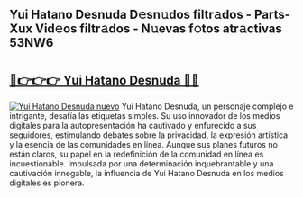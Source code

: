 ## Yui Hatano Desnuda D𝚎sn𝚞dos filtr𝚊dos - Parts-Xux Vid𝚎os filtr𝚊dos - N𝚞evas f𝚘tos atr𝚊ctivas 53NW6

# <h2><a href="http://mb9i8kj.tromn.icu/?c=Yui+Hatano+Desnuda">🔗👉👉👉 Yui Hatano Desnuda 🔗🔗</a></h2>

[![Yui Hatano Desnuda nuevo](https://i.imgur.com/pEAQMta.gif)](http://mb9i8kj.tromn.icu/?c=Yui+Hatano+Desnuda)
Yui Hatano Desnuda, un personaje complejo e intrigante, desafía las etiquetas simples. Su uso innovador de los medios digitales para la autopresentación ha cautivado y enfurecido a sus seguidores, estimulando debates sobre la privacidad, la expresión artística y la esencia de las comunidades en línea. Aunque sus planes futuros no están claros, su papel en la redefinición de la comunidad en línea es incuestionable. Impulsada por una determinación inquebrantable y una cautivación innegable, la influencia de Yui Hatano Desnuda en los medios digitales es pionera.
